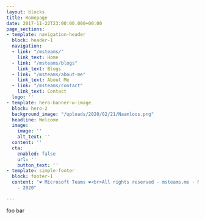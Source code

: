 ```yaml
---
layout: blocks
title: Homepage
date: 2017-11-22T23:00:00.000+00:00
page_sections:
- template: navigation-header
  block: header-1
  navigation:
  - link: "/msteams/"
    link_text: Home
  - link: "/msteams/blogs"
    link_text: Blogs
  - link: "/msteams/about-me"
    link_text: About Me
  - link: "/msteams/contact"
    link_text: Contact
  logo: ''
- template: hero-banner-w-image
  block: hero-2
  background_image: "/uploads/2020/02/21/Naamloos.png"
  headline: Welcome
  image:
    image: ''
    alt_text: ''
  content: ''
  cta:
    enabled: false
    url: ''
    button_text: ''
- template: simple-footer
  block: footer-1
  content: "❤︎ Microsoft Teams ❤︎<br>All rights reserved - msteams.me - Mitchell Bakker
    - 2020"

---
```

foo bar